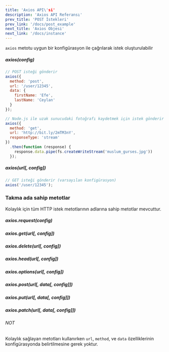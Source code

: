 ```yaml
---
title: 'Axios API\'si'
description: 'Axios API Referansı'
prev_title: 'POST İstekleri'
prev_link: '/docs/post_example'
next_title: 'Axios Objesi'
next_link: '/docs/instance'
---
```



`axios` metotu uygun bir konfigürasyon ile çağrılarak istek oluşturulabilir

##### axios(config)

```js
// POST isteği gönderir
axios({
  method: 'post',
  url: '/user/12345',
  data: {
    firstName: 'Efe',
    lastName: 'Ceylan'
  }
});
```

```js
// Node.js ile uzak sunucudaki fotoğrafı kaydetmek için istek gönderir
axios({
  method: 'get',
  url: 'http://bit.ly/2mTM3nY',
  responseType: 'stream'
})
  .then(function (response) {
    response.data.pipe(fs.createWriteStream('muslum_gurses.jpg'))
  });
```

##### axios(url[, config])

```js
// GET isteği gönderir (varsayılan konfigürasyon)
axios('/user/12345');
```

### Takma ada sahip metotlar

Kolaylık için tüm HTTP istek metotlarının adlarına sahip metotlar mevcuttur.

##### axios.request(config)
##### axios.get(url[, config])
##### axios.delete(url[, config])
##### axios.head(url[, config])
##### axios.options(url[, config])
##### axios.post(url[, data[, config]])
##### axios.put(url[, data[, config]])
##### axios.patch(url[, data[, config]])

###### NOT
Kolaylık sağlayan metotları kullanırken `url`, `method`, ve `data` özelliklerinin konfigürasyonda belirtilmesine gerek yoktur.
